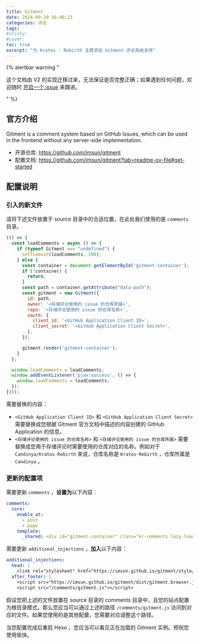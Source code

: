 ```yaml
---
title: Gitment
date: 2024-09-20 16:48:23
categories: 评论
tags:
#sticky:
#cover:
toc: true
excerpt: "为 Kratos : Rebirth 主题添加 Gitment 评论系统支持"
---
```


{% alertbar warning "

这个文档由 V2 的实现迁移过来，无法保证是否完整正确；如果遇到任何问题，欢迎随时 [开启一个 issue](https://github.com/kratos-rebirth/ecosystem/issues/new) 来跟进。

" %}

## 官方介绍

Gitment is a comment system based on GitHub Issues, which can be used in the frontend without any server-side implementation.

- 开源仓库: https://github.com/imsun/gitment
- 配置文档: https://github.com/imsun/gitment?tab=readme-ov-file#get-started

## 配置说明

### 引入的新文件

请将下述文件放置于 source 目录中的合适位置，在此处我们使用的是 `comments` 目录。

```js gitment.js
(() => {
  const loadComments = async () => {
    if (typeof Gitment === "undefined") {
      setTimeout(loadComments, 100);
    } else {
      const container = document.getElementById('gitment-container');
      if (!container) {
        return;
      }
      const path = container.getAttribute("data-path");
      const gitment = new Gitment({
        id: path,
        owner: '<存储评论使用的 issue 的仓库所属>',
        repo: '<存储评论使用的 issue 的仓库名称>',
        oauth: {
          client_id: '<GitHub Application Client ID>',
          client_secret: '<GitHub Application Client Secret>',
        },
      });

      gitment.render('gitment-container');
    }
  };

  window.loadComments = loadComments;
  window.addEventListener('pjax:success', () => {
    window.loadComments = loadComments;
  });
})();
```

需要替换的内容：

- `<GitHub Application Client ID>` 和 `<GitHub Application Client Secret>` 需要替换成您根据 Gitment 官方文档中描述的内容创建的 GitHub Application 的信息。
- `<存储评论使用的 issue 的仓库名称>` 和 `<存储评论使用的 issue 的仓库所属>` 需要替换成您用于存储评论时需要使用的仓库对应的名称。例如对于 `Candinya/Kratos-Rebirth` 来说，仓库名称是 `Kratos-Rebirth` ，仓库所属是 `Candinya` 。

### 更新的配置项

需要更新 `comments` ，**设置为**以下内容：

```yml
comments:
  core:
    enable_at:
      - post
      - page
    template:
      _shared: <div id="gitment-container" class="kr-comments lazy-load" data-path="$PATH"></div>
```

需要更新 `additional_injections` ，**加入**以下内容：

```yml
additional_injections:
  head: |
    <link rel="stylesheet" href="https://imsun.github.io/gitment/style/default.css">
  after_footer: |
    <script src="https://imsun.github.io/gitment/dist/gitment.browser.js"></script>
    <script src="/comments/gitment.js"></script>
```

假设您把上述的文件放置在 source 目录的 comments 目录中，且您的站点配置为根目录模式，那么您应当可以通过上述的路径 `/comments/gitment.js` 访问到对应的文件。如果您使用的是其他配置，您需要对应调整这个路径。

当您配置完成后重启 Hexo ，您应当可以看见正在加载的 Gitment 实例。预祝您使用愉快。
